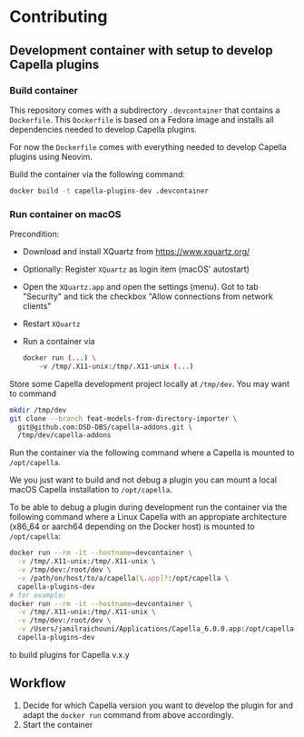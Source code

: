 # Contributing

## Development container with setup to develop Capella plugins

### Build container

This repository comes with a subdirectory `.devcontainer` that contains a
`Dockerfile`. This `Dockerfile` is based on a Fedora image and installs all
dependencies needed to develop Capella plugins.

For now the `Dockerfile` comes with everything needed to develop Capella
plugins using Neovim.


Build the container via the following command:

```bash
docker build -t capella-plugins-dev .devcontainer
```

### Run container on macOS

Precondition:

- Download and install XQuartz from https://www.xquartz.org/
- Optionally: Register `XQuartz` as login item (macOS' autostart)
- Open the `XQuartz.app` and open the settings (menu).
  Got to  tab "Security" and tick the checkbox "Allow connections from network
  clients"
- Restart `XQuartz`
- Run a container via

  ```bash
  docker run (...) \
      -v /tmp/.X11-unix:/tmp/.X11-unix (...)
  ```

Store some Capella development project locally at `/tmp/dev`.
You may want to command

```bash
mkdir /tmp/dev
git clone --branch feat-models-from-directory-importer \
  git@github.com:DSD-DBS/capella-addons.git \
  /tmp/dev/capella-addons
```

Run the container via the following command where a Capella is mounted to
`/opt/capella`.

We you just want to build and not debug a plugin you can mount a local macOS
Capella installation to `/opt/capella`.

To be able to debug a plugin during development run the container via the
following command where a Linux Capella with an appropiate architecture (x86_64
or aarch64 depending on the Docker host) is mounted to `/opt/capella`:

```bash
docker run --rm -it --hostname=devcontainer \
  -v /tmp/.X11-unix:/tmp/.X11-unix \
  -v /tmp/dev:/root/dev \
  -v /path/on/host/to/a/capella[\.app]?:/opt/capella \
  capella-plugins-dev
# for example:
docker run --rm -it --hostname=devcontainer \
  -v /tmp/.X11-unix:/tmp/.X11-unix \
  -v /tmp/dev:/root/dev \
  -v /Users/jamilraichouni/Applications/Capella_6.0.0.app:/opt/capella \
  capella-plugins-dev
```

to build plugins for Capella v.x.y

## Workflow

1. Decide for which Capella version you want to develop the plugin for and
   adapt the `docker run` command from above accordingly.
1. Start the container
